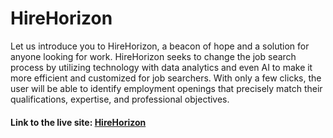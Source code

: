 # HireHorizon

<p>
Let us introduce you to HireHorizon, a beacon of hope and a solution for anyone looking for work. HireHorizon seeks to change the job search process by utilizing technology with data analytics and even AI to make it more efficient and customized for job searchers. With only a few clicks, the user will be able to identify employment openings that precisely match their qualifications, expertise, and professional objectives.
</p>

#### Link to the live site: [HireHorizon](https://fehamismail.github.io/HireHorizon/)